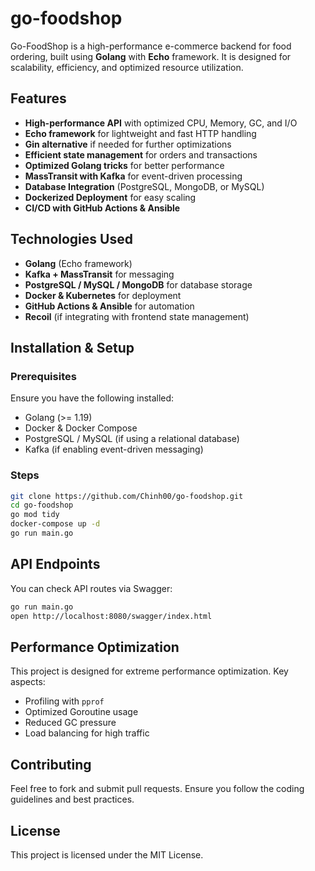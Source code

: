 # go-foodshop

Go-FoodShop is a high-performance e-commerce backend for food ordering, built using **Golang** with **Echo** framework. It is designed for scalability, efficiency, and optimized resource utilization.

## Features

- **High-performance API** with optimized CPU, Memory, GC, and I/O
- **Echo framework** for lightweight and fast HTTP handling
- **Gin alternative** if needed for further optimizations
- **Efficient state management** for orders and transactions
- **Optimized Golang tricks** for better performance
- **MassTransit with Kafka** for event-driven processing
- **Database Integration** (PostgreSQL, MongoDB, or MySQL)
- **Dockerized Deployment** for easy scaling
- **CI/CD with GitHub Actions & Ansible**

## Technologies Used

- **Golang** (Echo framework)
- **Kafka + MassTransit** for messaging
- **PostgreSQL / MySQL / MongoDB** for database storage
- **Docker & Kubernetes** for deployment
- **GitHub Actions & Ansible** for automation
- **Recoil** (if integrating with frontend state management)

## Installation & Setup

### Prerequisites
Ensure you have the following installed:
- Golang (>= 1.19)
- Docker & Docker Compose
- PostgreSQL / MySQL (if using a relational database)
- Kafka (if enabling event-driven messaging)

### Steps
```sh
git clone https://github.com/Chinh00/go-foodshop.git
cd go-foodshop
go mod tidy
docker-compose up -d
go run main.go
```

## API Endpoints
You can check API routes via Swagger:
```sh
go run main.go
open http://localhost:8080/swagger/index.html
```

## Performance Optimization
This project is designed for extreme performance optimization. Key aspects:
- Profiling with `pprof`
- Optimized Goroutine usage
- Reduced GC pressure
- Load balancing for high traffic

## Contributing
Feel free to fork and submit pull requests. Ensure you follow the coding guidelines and best practices.

## License
This project is licensed under the MIT License.

